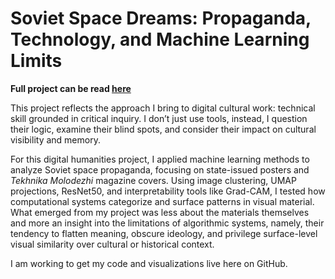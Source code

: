 # Soviet Space Dreams: Propaganda, Technology, and Machine Learning Limits

<b>Full project can be read [here](https://issuu.com/aliciammara/docs/soviet_space_dreams_propaganda_technology_and_m)</b>

This project reflects the approach I bring to digital cultural work: technical skill grounded in critical inquiry. I don’t just use tools, instead, I question their logic, examine their blind spots, and consider their impact on cultural visibility and memory.

For this digital humanities project, I applied machine learning methods to analyze Soviet space propaganda, focusing on state-issued posters and <i>Tekhnika Molodezhi</i> magazine covers. Using image clustering, UMAP projections, ResNet50, and interpretability tools like Grad-CAM, I tested how computational systems categorize and surface patterns in visual material. What emerged from my project was less about the materials themselves and more an insight into the limitations of algorithmic systems, namely, their tendency to flatten meaning, obscure ideology, and privilege surface-level visual similarity over cultural or historical context.

I am working to get my code and visualizations live here on GitHub.




